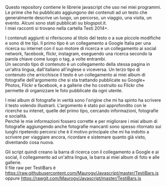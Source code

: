 Questo repository contiene le librerie javascript che uso nei miei programmi.  
Le prime che ho pubblicato aggiungono dei contenuti ad un testo che generalmente descrive un luogo, un percorso, un viaggio, una visita, un evento. Alcuni sono stati pubblicati su blogspot.it.  
I miei racconti si trovano nella cartella Testi 2014+.  

I contenuti aggiunti si riferiscono al titolo del testo o a sue piccole modifiche e sono di tre tipi. 
Il primo tipo è un collegamento a Google Italia per una ricerca su internet con il suo motore di ricerca e un collegamento ai social network, facebook, flickr, instagram, eseguendo una ricerca secondo la parola chiave come luogo o tag, a volte entrambi.  
Un secondo tipo di contenuto è un collegamento della stessa pagina in un'altra lingua, dall'italiano all'inglese o viceversa.
Un terzo tipo di contenuto che arricchisce il testo è un collegamento ai miei album di fotografie dell'argomento che si sta trattando pubblicate su Google+ Photos, Flickr e facebook, e a gallerie che ho costruito su Flickr che permette di organizzare le foto pubblicate da ogni utente.

I miei album di fotografie in verità sono l'origine che mi ha spinto ha scrivere il testo volendo illustrarli. L'argomento è stato poi approfondito con le ricerche su intenet, quelle del primo tipo, cercando informazioni, fotografie e socialità.  
Perchè le mie informazioni fossero corrette e per migliorare i miei album di fotografie aggiungendo anche fotografie mancanti sono spesso ritornato sui luoghi ripetendo percorsi che è il motivo principale che mi ha indotto a scrivere per viaggiare ancora, ricordare e sistemare quanto già visto, diventando cosa nuova. 

Gli script quindi creano la barra di ricerca con il collegamento a Google e ai social, il collegamento ad un'altra lingua, la barra ai miei album di foto e alle gallerie.  
Il file raw per TestiBars è https://raw.githubusercontent.com/Maurogv/Javascript/master/TestiBars.js oppure https://rawgit.com/Maurogv/Javascript/master/TestiBars.js
